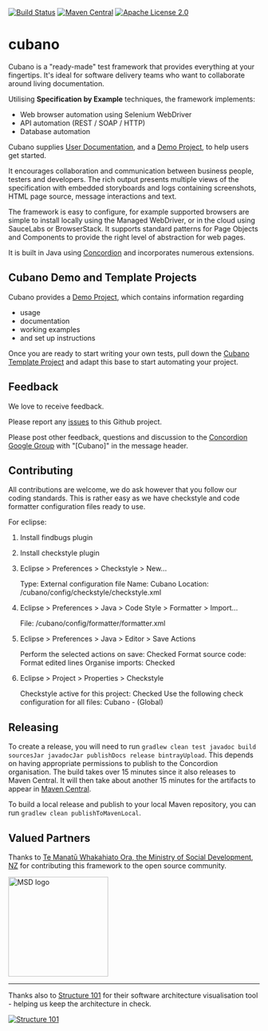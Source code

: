 [![Build Status](https://img.shields.io/travis/com/concordion/cubano.svg)](https://travis-ci.com/concordion/cubano)
[![Maven Central](https://img.shields.io/maven-central/v/org.concordion/cubano-concordion.svg)](http://search.maven.org/#search%7Cga%7C1%7Cg%3A%22org.concordion%22%20AND%20a%3A%22cubano-concordion%22)
[![Apache License 2.0](https://img.shields.io/badge/license-Apache%202.0-blue.svg)](http://www.apache.org/licenses/LICENSE-2.0.html)

# cubano

Cubano is a "ready-made" test framework that provides everything at your fingertips. It's ideal for software delivery teams who want to collaborate around living documentation.

Utilising __Specification by Example__ techniques, the framework implements:

* Web browser automation using Selenium WebDriver
* API automation (REST / SOAP / HTTP)
* Database automation

Cubano supplies [User Documentation](https://concordion.org/cubano/index), and a [Demo Project](https://github.com/concordion/cubano-demo#cubano-demo-project), to help users get started. 

It encourages collaboration and communication between business people, testers and developers. The rich output presents multiple views of the specification with embedded storyboards and logs containing screenshots, HTML page source, message interactions and text.

The framework is easy to configure, for example supported browsers are simple to install locally using the Managed WebDriver, or in the cloud using SauceLabs or BrowserStack. It supports standard patterns for Page Objects and Components to provide the right level of abstraction for web pages.

It is built in Java using [Concordion](https://concordion.org) and incorporates numerous extensions.

## Cubano Demo and Template Projects
Cubano provides a [Demo Project](https://github.com/concordion/cubano-demo#cubano-demo-project), which contains information regarding
* usage
* documentation
* working examples 
* and set up instructions 

Once you are ready to start writing your own tests, pull down the [Cubano Template Project](https://github.com/concordion/cubano-template) and adapt this base to start automating your project.

## Feedback

We love to receive feedback.

Please report any [issues](https://github.com/concordion/cubano/issues) to this Github project.

Please post other feedback, questions and discussion to the [Concordion Google Group](https://groups.google.com/forum/#!forum/concordion) with "[Cubano]" in the message header.


## Contributing

All contributions are welcome, we do ask however that you follow our coding standards.  This is rather easy as we have checkstyle and code formatter configuration files ready to use.

For eclipse:

1. Install findbugs plugin

1. Install checkstyle plugin

1. Eclipse > Preferences > Checkstyle > New...

    Type: External configuration file
    Name: Cubano
    Location: <workspace>/cubano/config/checkstyle/checkstyle.xml

1. Eclipse > Preferences > Java > Code Style > Formatter > Import...

	File: <workspace>/cubano/config/formatter/formatter.xml

1. Eclipse > Preferences > Java > Editor > Save Actions

	Perform the selected actions on save: Checked
	Format source code: Format edited lines
	Organise imports: Checked

1. Eclipse > Project > Properties > Checkstyle

	Checkstyle active for this project: Checked
	Use the following check configuration for all files: Cubano - (Global)

## Releasing

To create a release, you will need to run `gradlew clean test javadoc build sourcesJar javadocJar publishDocs release bintrayUpload`. This depends on having appropriate permissions to publish to the Concordion organisation. The build takes over 15 minutes since it also releases to Maven Central. It will then take about another 15 minutes for the artifacts to appear in [Maven Central](https://repo.maven.apache.org/maven2/org/concordion/). 

To build a local release and publish to your local Maven repository, you can run `gradlew clean publishToMavenLocal`.

## Valued Partners

Thanks to [Te Manatū Whakahiato Ora, the Ministry of Social Development, NZ](http://www.msd.govt.nz/) for contributing this framework to the open source community.

<img src="https://catalogue.data.govt.nz/uploads/group/2017-06-09-002021.456412image.jpg" alt="MSD logo" width="200"/>

---

Thanks also to [Structure 101](http://structure101.com/) for their software architecture visualisation tool - helping us keep the architecture in check. 

[![Structure 101](http://structure101.com/static-content/images/s101_170.png)](http://structure101.com/)
